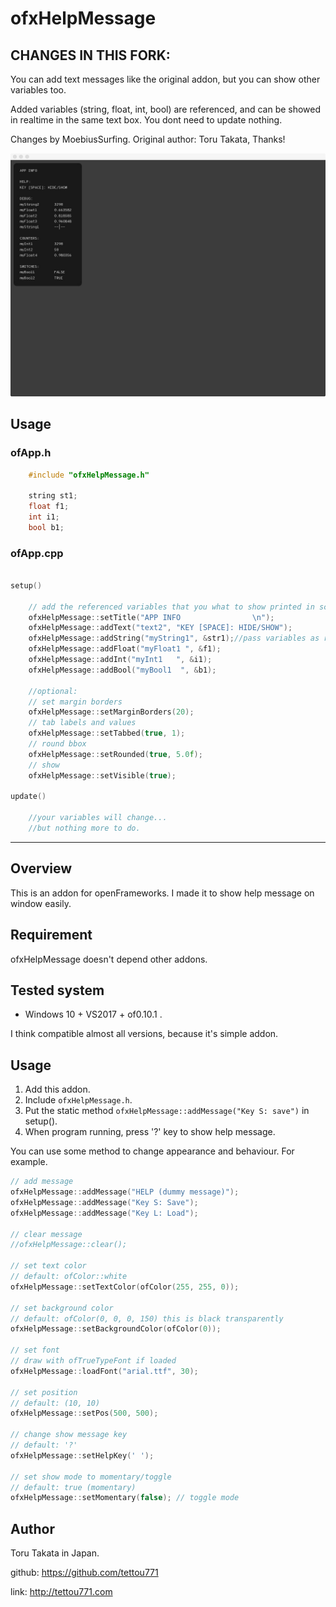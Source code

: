# ofxHelpMessage

## CHANGES IN THIS FORK:

You can add text messages like the original addon, but you can show other variables too.

Added variables (string, float, int, bool) are referenced, and can be showed in realtime in the same text box. You dont need to update nothing.

Changes by MoebiusSurfing. Original author: Toru Takata, Thanks!

![Alt text](/screenshot.jpg?raw=true "MoebiusSurfing")

## Usage

### ofApp.h
```cpp
    #include "ofxHelpMessage.h"

    string st1;
    float f1;
    int i1;
    bool b1;
```

### ofApp.cpp
```cpp 

setup()

    // add the referenced variables that you what to show printed in screen box
    ofxHelpMessage::setTitle("APP INFO                \n");
    ofxHelpMessage::addText("text2", "KEY [SPACE]: HIDE/SHOW");
    ofxHelpMessage::addString("myString1", &str1);//pass variables as references
    ofxHelpMessage::addFloat("myFloat1 ", &f1);
    ofxHelpMessage::addInt("myInt1   ", &i1);
    ofxHelpMessage::addBool("myBool1  ", &b1);
    
    //optional:
    // set margin borders
    ofxHelpMessage::setMarginBorders(20);
    // tab labels and values
    ofxHelpMessage::setTabbed(true, 1);
    // round bbox
    ofxHelpMessage::setRounded(true, 5.0f);
    // show
    ofxHelpMessage::setVisible(true);

update()

    //your variables will change...
    //but nothing more to do.
```

-------------------------------------------------------------------------------------------------------

## Overview

This is an addon for openFrameworks.
I made it to show help message on window easily.

## Requirement

ofxHelpMessage doesn't depend other addons.

## Tested system

- Windows 10 + VS2017 +  of0.10.1 .

I think compatible almost all versions, because it's simple addon.

## Usage

1. Add this addon.
1. Include `ofxHelpMessage.h`.
1. Put the static method `ofxHelpMessage::addMessage("Key S: save")`  in setup().
1. When program running, press '?' key to show help message.



You can use some method to change appearance and behaviour.
For example.

```cpp
// add message
ofxHelpMessage::addMessage("HELP (dummy message)");
ofxHelpMessage::addMessage("Key S: Save");
ofxHelpMessage::addMessage("Key L: Load");

// clear message
//ofxHelpMessage::clear();

// set text color
// default: ofColor::white
ofxHelpMessage::setTextColor(ofColor(255, 255, 0));

// set background color
// default: ofColor(0, 0, 0, 150) this is black transparently
ofxHelpMessage::setBackgroundColor(ofColor(0));

// set font
// draw with ofTrueTypeFont if loaded
ofxHelpMessage::loadFont("arial.ttf", 30);

// set position
// default: (10, 10)
ofxHelpMessage::setPos(500, 500);

// change show message key
// default: '?'
ofxHelpMessage::setHelpKey(' ');

// set show mode to momentary/toggle
// default: true (momentary)
ofxHelpMessage::setMomentary(false); // toggle mode

```

## Author

Toru Takata in Japan.

github: https://github.com/tettou771

link: http://tettou771.com
